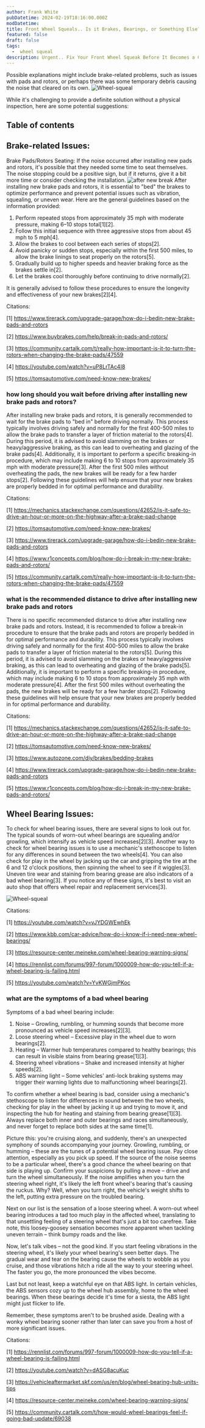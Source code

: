```yaml
---
author: Frank White
pubDatetime: 2024-02-19T18:16:00.000Z
modDatetime:
title: Front Wheel Squeals.. Is it Brakes, Bearings, or Something Else?
featured: false
draft: false
tags:
  -  wheel squeal
description: Urgent.. Fix Your Front Wheel Squeak Before It Becomes a Costly Problem
---
```

Possible explanations might include brake-related problems, such as issues with pads and rotors, or perhaps there was some temporary debris causing the noise that cleared on its own. 
![Wheel-squeal](/assets/sqeal.png)

While it's challenging to provide a definite solution without a physical inspection, here are some potential suggestions:
## Table of contents
## Brake-related Issues:

Brake Pads/Rotors Seating: If the noise occurred after installing new pads and rotors, it's possible that they needed some time to seat themselves. The noise stopping could be a positive sign, but if it returns, give it a bit more time or consider checking the installation.
![after new break](/assets/after-new-breake.png)
After installing new brake pads and rotors, it is essential to "bed" the brakes to optimize performance and prevent potential issues such as vibration, squealing, or uneven wear. Here are the general guidelines based on the information provided:

1. Perform repeated stops from approximately 35 mph with moderate pressure, making 6–10 stops total[1][2].
2. Follow this initial sequence with three aggressive stops from about 45 mph to 5 mph[4].
3. Allow the brakes to cool between each series of stops[2].
4. Avoid panicky or sudden stops, especially within the first 500 miles, to allow the brake linings to seat properly on the rotors[5].
5. Gradually build up to higher speeds and heavier braking force as the brakes settle in[2].
6. Let the brakes cool thoroughly before continuing to drive normally[2].

It is generally advised to follow these procedures to ensure the longevity and effectiveness of your new brakes[2][4].

Citations:

[1] https://www.tirerack.com/upgrade-garage/how-do-i-bedin-new-brake-pads-and-rotors

[2] https://www.buybrakes.com/help/break-in-pads-and-rotors/

[3] https://community.cartalk.com/t/really-how-important-is-it-to-turn-the-rotors-when-changing-the-brake-pads/47559

[4] https://youtube.com/watch?v=uP8LrTAc4I8

[5] https://tomsautomotive.com/need-know-new-brakes/
  
  <h3> how long should you wait before driving after installing new brake pads and rotors? </h3>

  After installing new brake pads and rotors, it is generally recommended to wait for the brake pads to "bed in" before driving normally. This process typically involves driving safely and normally for the first 400-500 miles to allow the brake pads to transfer a layer of friction material to the rotors[4]. During this period, it is advised to avoid slamming on the brakes or heavy/aggressive braking, as this can lead to overheating and glazing of the brake pads[4]. Additionally, it is important to perform a specific breaking-in procedure, which may include making 6 to 10 stops from approximately 35 mph with moderate pressure[3]. After the first 500 miles without overheating the pads, the new brakes will be ready for a few harder stops[2]. Following these guidelines will help ensure that your new brakes are properly bedded in for optimal performance and durability.

Citations:

[1] https://mechanics.stackexchange.com/questions/42652/is-it-safe-to-drive-an-hour-or-more-on-the-highway-after-a-brake-pad-change

[2] https://tomsautomotive.com/need-know-new-brakes/

[3] https://www.tirerack.com/upgrade-garage/how-do-i-bedin-new-brake-pads-and-rotors

[4] https://www.r1concepts.com/blog/how-do-i-break-in-my-new-brake-pads-and-rotors/

[5] https://community.cartalk.com/t/really-how-important-is-it-to-turn-the-rotors-when-changing-the-brake-pads/47559

<h3>what is the recommended distance to drive after installing new brake pads and rotors</h3>

  There is no specific recommended distance to drive after installing new brake pads and rotors. Instead, it is recommended to follow a break-in procedure to ensure that the brake pads and rotors are properly bedded in for optimal performance and durability. This process typically involves driving safely and normally for the first 400-500 miles to allow the brake pads to transfer a layer of friction material to the rotors[5]. During this period, it is advised to avoid slamming on the brakes or heavy/aggressive braking, as this can lead to overheating and glazing of the brake pads[5]. Additionally, it is important to perform a specific breaking-in procedure, which may include making 6 to 10 stops from approximately 35 mph with moderate pressure[4]. After the first 500 miles without overheating the pads, the new brakes will be ready for a few harder stops[2]. Following these guidelines will help ensure that your new brakes are properly bedded in for optimal performance and durability.

Citations:

[1] https://mechanics.stackexchange.com/questions/42652/is-it-safe-to-drive-an-hour-or-more-on-the-highway-after-a-brake-pad-change

[2] https://tomsautomotive.com/need-know-new-brakes/

[3] https://www.autozone.com/diy/brakes/bedding-brakes

[4] https://www.tirerack.com/upgrade-garage/how-do-i-bedin-new-brake-pads-and-rotors

[5] https://www.r1concepts.com/blog/how-do-i-break-in-my-new-brake-pads-and-rotors/

##  Wheel Bearing Issues:
To check for wheel bearing issues, there are several signs to look out for. The typical sounds of worn-out wheel bearings are squealing and/or growling, which intensify as vehicle speed increases[2][3]. Another way to check for wheel bearing issues is to use a mechanic's stethoscope to listen for any differences in sound between the two wheels[4]. You can also check for play in the wheel by jacking up the car and gripping the tire at the 6 and 12 o'clock positions, then spinning the wheel to see if it wiggles[3]. Uneven tire wear and staining from bearing grease are also indicators of a bad wheel bearing[3]. If you notice any of these signs, it's best to visit an auto shop that offers wheel repair and replacement services[3].

![Wheel-squeal](/assets/bearing.png)

Citations:

[1] https://youtube.com/watch?v=vJYDGWEwhEk

[2] https://www.kbb.com/car-advice/how-do-i-know-if-i-need-new-wheel-bearings/

[3] https://resource-center.meineke.com/wheel-bearing-warning-signs/

[4] https://rennlist.com/forums/997-forum/1000009-how-do-you-tell-if-a-wheel-bearing-is-failing.html

[5] https://youtube.com/watch?v=YvKWGjmPKoc

<h3>what are the symptoms of a bad wheel bearing</h3>

Symptoms of a bad wheel bearing include:

1. Noise – Growling, rumbling, or humming sounds that become more pronounced as vehicle speed increases[2][3].
2. Loose steering wheel – Excessive play in the wheel due to worn bearings[2].
3. Heating – Warmer hub temperatures compared to healthy bearings; this can result in visible stains from bearing grease[1][3].
4. Steering wheel vibrations – Shake and increased intensity at higher speeds[2].
5. ABS warning light – Some vehicles' anti-lock braking systems may trigger their warning lights due to malfunctioning wheel bearings[2].

To confirm whether a wheel bearing is bad, consider using a mechanic's stethoscope to listen for differences in sound between the two wheels, checking for play in the wheel by jacking it up and trying to move it, and inspecting the hub for heating and staining from bearing grease[1][3]. Always replace both inner and outer bearings and races simultaneously, and never forget to replace both sides at the same time[1].

Picture this: you're cruising along, and suddenly, there's an unexpected symphony of sounds accompanying your journey. Growling, rumbling, or humming – these are the tunes of a potential wheel bearing issue. Pay close attention, especially as you pick up speed. If the source of the noise seems to be a particular wheel, there's a good chance the wheel bearing on that side is playing up. Confirm your suspicions by pulling a move – drive and turn the wheel simultaneously. If the noise amplifies when you turn the steering wheel right, it's likely the left front wheel's bearing that's causing the ruckus. Why? Well, when you turn right, the vehicle's weight shifts to the left, putting extra pressure on the troubled bearing.

Next on our list is the sensation of a loose steering wheel. A worn-out wheel bearing introduces a tad too much play in the affected wheel, translating to that unsettling feeling of a steering wheel that's just a bit too carefree. Take note, this loosey-goosey sensation becomes more apparent when tackling uneven terrain – think bumpy roads and the like.

Now, let's talk vibes – not the good kind. If you start feeling vibrations in the steering wheel, it's likely your wheel bearing's seen better days. The gradual wear and tear on the bearing cause the wheels to wobble as you cruise, and those vibrations hitch a ride all the way to your steering wheel. The faster you go, the more pronounced the vibes become.

Last but not least, keep a watchful eye on that ABS light. In certain vehicles, the ABS sensors cozy up to the wheel hub assembly, home to the wheel bearings. When these bearings decide it's time for a siesta, the ABS light might just flicker to life.

Remember, these symptoms aren't to be brushed aside. Dealing with a wonky wheel bearing sooner rather than later can save you from a host of more significant issues. 

Citations:

[1] https://rennlist.com/forums/997-forum/1000009-how-do-you-tell-if-a-wheel-bearing-is-failing.html

[2] https://youtube.com/watch?v=dASG8acuKuc

[3] https://vehicleaftermarket.skf.com/us/en/blog/wheel-bearing-hub-units-tips

[4] https://resource-center.meineke.com/wheel-bearing-warning-signs/

[5] https://community.cartalk.com/t/how-would-wheel-bearings-feel-if-going-bad-update/69038
